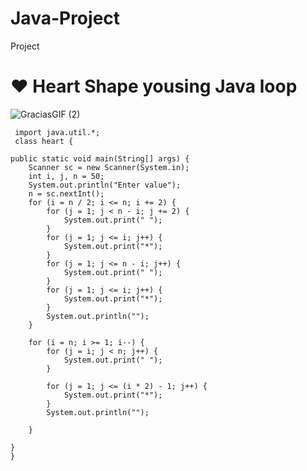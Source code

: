  # Java-Project
Project
 

 # ❤️ Heart Shape yousing Java loop 

 
  ![GraciasGIF (2)](https://github.com/user-attachments/assets/843c42c5-c56b-4f81-afae-5c85aea5ef9f)
    
     import java.util.*;
     class heart {

    public static void main(String[] args) {
        Scanner sc = new Scanner(System.in);
        int i, j, n = 50;
        System.out.println("Enter value");
        n = sc.nextInt();
        for (i = n / 2; i <= n; i += 2) {
            for (j = 1; j < n - i; j += 2) {
                System.out.print(" ");
            }
            for (j = 1; j <= i; j++) {
                System.out.print("*");
            }
            for (j = 1; j <= n - i; j++) {
                System.out.print(" ");
            }
            for (j = 1; j <= i; j++) {
                System.out.print("*");
            }
            System.out.println("");
        }

        for (i = n; i >= 1; i--) {
            for (j = i; j < n; j++) {
                System.out.print(" ");
            }

            for (j = 1; j <= (i * 2) - 1; j++) {
                System.out.print("*");
            }
            System.out.println("");

        }

    }
    }

 
